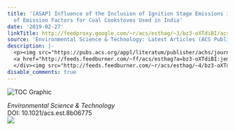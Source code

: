 ```yaml
---
title: '[ASAP] Influence of the Inclusion of Ignition Stage Emissions in the Development
  of Emission Factors for Coal Cookstoves Used in India'
date: '2019-02-27'
linkTitle: http://feedproxy.google.com/~r/acs/esthag/~3/bz3-oXTdiBI/acs.est.8b06775
source: 'Environmental Science & Technology: Latest Articles (ACS Publications)'
description: |-
  <p><img src="https://pubs.acs.org/appl/literatum/publisher/achs/journals/content/esthag/0/esthag.ahead-of-print/acs.est.8b06775/20190226/images/medium/es-2018-06775j_0007.gif" alt="TOC Graphic"/></p><div><cite>Environmental Science & Technology</cite></div><div>DOI: 10.1021/acs.est.8b06775</div><div class="feedflare">
  <a href="http://feeds.feedburner.com/~ff/acs/esthag?a=bz3-oXTdiBI:jemRGWvw9VU:yIl2AUoC8zA"><img src="http://feeds.feedburner.com/~ff/acs/esthag?d=yIl2AUoC8zA" border="0"></img></a>
  </div><img src="http://feeds.feedburner.com/~r/acs/esthag/~4/bz3-oXTdiBI" height="1" width="1" ...
disable_comments: true
---
```

<p><img src="https://pubs.acs.org/appl/literatum/publisher/achs/journals/content/esthag/0/esthag.ahead-of-print/acs.est.8b06775/20190226/images/medium/es-2018-06775j_0007.gif" alt="TOC Graphic"/></p><div><cite>Environmental Science & Technology</cite></div><div>DOI: 10.1021/acs.est.8b06775</div><div class="feedflare">
<a href="http://feeds.feedburner.com/~ff/acs/esthag?a=bz3-oXTdiBI:jemRGWvw9VU:yIl2AUoC8zA"><img src="http://feeds.feedburner.com/~ff/acs/esthag?d=yIl2AUoC8zA" border="0"></img></a>
</div><img src="http://feeds.feedburner.com/~r/acs/esthag/~4/bz3-oXTdiBI" height="1" width="1" ...